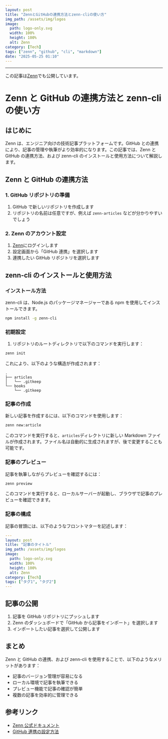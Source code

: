 ```yaml
---
layout: post
title: "ZennとGitHubの連携方法とzenn-cliの使い方"
img_path: /assets/img/logos
image:
  path: logo-only.svg
  width: 100%
  height: 100%
  alt: Zenn
category: [Tech]
tags: ["zenn", "github", "cli", "markdown"]
date: "2025-05-25 01:10"
---
```



---

この記事は[Zenn](https://zenn.dev/long910/articles/)でも公開しています。

# Zenn と GitHub の連携方法と zenn-cli の使い方

## はじめに

Zenn は、エンジニア向けの技術記事プラットフォームです。GitHub との連携により、記事の管理や執筆がより効率的になります。この記事では、Zenn と GitHub の連携方法、および zenn-cli のインストールと使用方法について解説します。

## Zenn と GitHub の連携方法

### 1. GitHub リポジトリの準備

1. GitHub で新しいリポジトリを作成します
2. リポジトリの名前は任意ですが、例えば `zenn-articles` などが分かりやすいでしょう

### 2. Zenn のアカウント設定

1. [Zenn](https://zenn.dev)にログインします
2. 設定画面から「GitHub 連携」を選択します
3. 連携したい GitHub リポジトリを選択します

## zenn-cli のインストールと使用方法

### インストール方法

zenn-cli は、Node.js のパッケージマネージャーである npm を使用してインストールできます。

```bash
npm install -g zenn-cli
```

### 初期設定

1. リポジトリのルートディレクトリで以下のコマンドを実行します：

```bash
zenn init
```

これにより、以下のような構造が作成されます：

```
.
├── articles
│   └── .gitkeep
└── books
    └── .gitkeep
```

### 記事の作成

新しい記事を作成するには、以下のコマンドを使用します：

```bash
zenn new:article
```

このコマンドを実行すると、`articles`ディレクトリに新しい Markdown ファイルが作成されます。ファイル名は自動的に生成されますが、後で変更することも可能です。

### 記事のプレビュー

記事を執筆しながらプレビューを確認するには：

```bash
zenn preview
```

このコマンドを実行すると、ローカルサーバーが起動し、ブラウザで記事のプレビューを確認できます。

### 記事の構成

記事の冒頭には、以下のようなフロントマターを記述します：

```yaml
---
layout: post
title: "記事のタイトル"
img_path: /assets/img/logos
image:
  path: logo-only.svg
  width: 100%
  height: 100%
  alt: Zenn
category: [Tech]
tags: ["タグ1", "タグ2"]
---
```

## 記事の公開

1. 記事を GitHub リポジトリにプッシュします
2. Zenn のダッシュボードで「GitHub から記事をインポート」を選択します
3. インポートしたい記事を選択して公開します

## まとめ

Zenn と GitHub の連携、および zenn-cli を使用することで、以下のようなメリットがあります：

- 記事のバージョン管理が容易になる
- ローカル環境で記事を執筆できる
- プレビュー機能で記事の確認が簡単
- 複数の記事を効率的に管理できる

## 参考リンク

- [Zenn 公式ドキュメント](https://zenn.dev/zenn/articles/zenn-cli-guide)
- [GitHub 連携の設定方法](https://zenn.dev/zenn/articles/connect-to-github)
